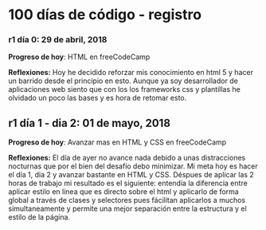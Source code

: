 # 100 días de código - registro

### r1 día 0: 29 de abril, 2018

**Progreso de hoy**: HTML en freeCodeCamp

**Reflexiones:** Hoy he decidido reforzar mis conocimiento en html 5 y hacer un barrido desde el principio en esto. Aunque ya soy desarrollador de aplicaciones web siento que con los los frameworks css  y plantillas he olvidado un poco las bases y es hora de retomar esto.

## r1 día 1 - dia 2: 01 de mayo, 2018

**Progreso de hoy**: Avanzar mas en HTML y CSS en freeCodeCamp

**Reflexiones:** El día de ayer no avance nada debido a unas distracciones nocturnas que por el bien del desafío debo minimizar. Mi meta hoy es hacer el día 1, dia 2 y avanzar bastante en HTML y CSS. Déspues de aplicar las 2 horas de trabajo mi resultado es el siguiente: entendía la diferencia entre aplicar estilo en linea que es directo sobre el html y aplicarlo de forma global a través de clases y selectores pues fácilitan aplicarlos a muchos simultaneamente y permite una mejor separación entre la estructura y el estilo de la página.